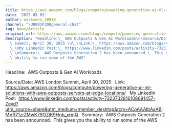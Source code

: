 ```yaml
---
title: https://aws.amazon.com/blogs/compute/powering-generative-ai-ml-solutions-with-aws-outposts-servers-at-edge-locations/
date: '2025-05-03'
author: markvenn_30910
channel: "\U0001F3D8general-chat"
tag: News/Article
original_url: https://aws.amazon.com/blogs/compute/powering-generative-ai-ml-solutions-with-aws-outposts-servers-at-edge-locations/
description: "Headline:\_ AWS Outposts & Gen AI Workloads\n\nSource/Date: AWS London\
  \ Summit, April 30, 2025 \n\_\nLink:\_ https://aws.amazon.com/blogs/compute/powering-generative-ai-ml-solutions-with-aws-outposts-servers-at-edge-locations/\n\
  \_\nMy LinkedIn Post:\_ https://www.linkedin.com/posts/activity-7323732816108691457-Zevd?utm_source=share&utm_medium=member_desktop&rcm=ACoAAAIbAaABjMVR71zrZMwK79OZiK9Hgb_xrmQ\n\
  \_\nSummary:\_ AWS Outposts Generation 2 has been announced.\_ This gives you the\
  \ ability to run some of the AWS"
---
```


Headline:  AWS Outposts & Gen AI Workloads

Source/Date: AWS London Summit, April 30, 2025 
 
Link:  https://aws.amazon.com/blogs/compute/powering-generative-ai-ml-solutions-with-aws-outposts-servers-at-edge-locations/
 
My LinkedIn Post:  https://www.linkedin.com/posts/activity-7323732816108691457-Zevd?utm_source=share&utm_medium=member_desktop&rcm=ACoAAAIbAaABjMVR71zrZMwK79OZiK9Hgb_xrmQ
 
Summary:  AWS Outposts Generation 2 has been announced.  This gives you the ability to run some of the AWS
